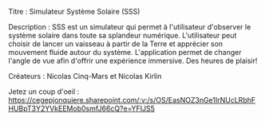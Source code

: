 Titre : Simulateur Système Solaire (SSS)

Description : SSS est un simulateur qui permet à l'utilisateur d'observer le système solaire dans toute sa splandeur numérique. L'utilisateur peut choisir
              de lancer un vaisseau à partir de la Terre et apprécier son mouvement fluide autour du système. L'application permet de changer l'angle de
              vue afin d'offrir une expérience immersive. Des heures de plaisir!
              
Créateurs : Nicolas Cinq-Mars et Nicolas Kirlin

Jetez un coup d'oeil : https://cegepjonquiere.sharepoint.com/:v:/s/OS/EasNOZ3nGe1IrNUcLRbhFHUBpT3Y2YVkEEMob0smfJ66cQ?e=YFIJS5
